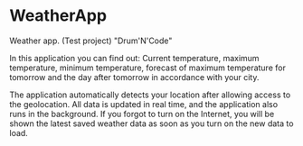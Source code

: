 # WeatherApp

Weather app. (Test project) "Drum'N'Code"

In this application you can find out: Current temperature, maximum temperature, minimum temperature,
forecast of maximum temperature for tomorrow and the day after tomorrow in accordance with your city.

The application automatically detects your location after allowing access to the geolocation. All data is updated in real time,
and the application also runs in the background. If you forgot to turn on the Internet, you will be shown the latest saved weather data as soon as you turn on the new data to load.
